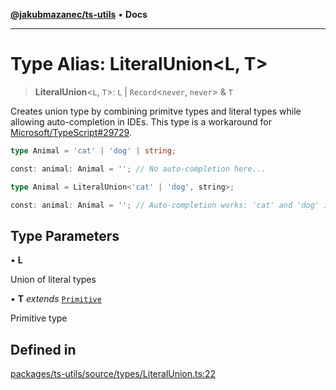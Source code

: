 [**@jakubmazanec/ts-utils**](../README.md) • **Docs**

---

# Type Alias: LiteralUnion\<L, T\>

> **LiteralUnion**\<`L`, `T`\>: `L` \| `Record`\<`never`, `never`\> & `T`

Creates union type by combining primitve types and literal types while allowing auto-completion in
IDEs. This type is a workaround for
[Microsoft/TypeScript#29729](https://github.com/Microsoft/TypeScript/issues/29729).

```TypeScript
type Animal = 'cat' | 'dog' | string;

const: animal: Animal = ''; // No auto-completion here...
```

```TypeScript
type Animal = LiteralUnion<'cat' | 'dog', string>;

const: animal: Animal = ''; // Auto-completion works: 'cat' and 'dog' is suggested!
```

## Type Parameters

• **L**

Union of literal types

• **T** _extends_ [`Primitive`](Primitive.md)

Primitive type

## Defined in

[packages/ts-utils/source/types/LiteralUnion.ts:22](https://github.com/jakubmazanec/tools/blob/053e1fea9cfce27a70a78b00a30cdd281cb0a72b/packages/ts-utils/source/types/LiteralUnion.ts#L22)
